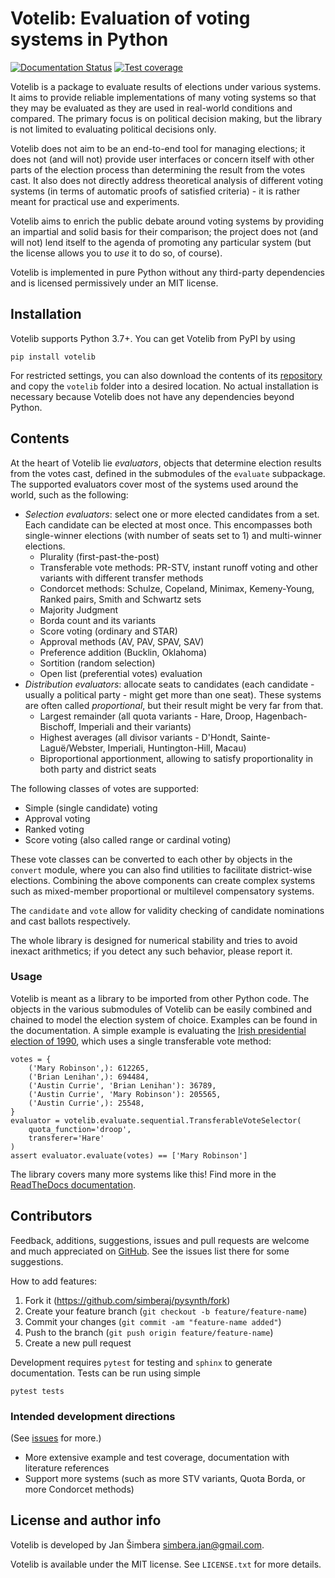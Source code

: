 # Votelib: Evaluation of voting systems in Python

[![Documentation Status](https://readthedocs.org/projects/votelib/badge/?version=latest)](https://votelib.readthedocs.io/en/latest/?badge=latest)
[![Test coverage](https://codecov.io/gh/simberaj/votelib/branch/master/graph/badge.svg?token=0YC5FSTL9Z)](https://codecov.io/gh/simberaj/votelib)

Votelib is a package to evaluate results of elections under various systems.
It aims to provide reliable implementations of many voting systems so that
they may be evaluated as they are used in real-world conditions and compared.
The primary focus is on political decision making, but the library is not
limited to evaluating political decisions only.

Votelib does not aim to be an end-to-end tool for managing elections; it
does not (and will not) provide user interfaces or concern itself with other
parts of the election process than determining the result from the votes cast.
It also does not directly address theoretical analysis of different voting
systems (in terms of automatic proofs of satisfied criteria) - it is rather
meant for practical use and experiments.

Votelib aims to enrich the public debate around voting systems by providing an
impartial and solid basis for their comparison; the project does not (and
will not) lend itself to the agenda of promoting any particular system (but the
license allows you to *use* it to do so, of course).

Votelib is implemented in pure Python without any third-party dependencies
and is licensed permissively under an MIT license.

## Installation
Votelib supports Python 3.7+. You can get Votelib from PyPI by using

    pip install votelib

For restricted settings, you can also download the contents of its
[repository](https://github.com/simberaj/votelib)
and copy the `votelib` folder into a desired location. No actual installation
is necessary because Votelib does not have any dependencies beyond Python.

## Contents
At the heart of Votelib lie *evaluators*, objects that determine election
results from the votes cast, defined in the submodules of the `evaluate`
subpackage. The supported evaluators cover most of the systems
used around the world, such as the following:

-   *Selection evaluators*: select one or more elected candidates from a set.
    Each candidate can be elected at most once. This encompasses both
    single-winner elections (with number of seats set to 1) and multi-winner
    elections.
    -   Plurality (first-past-the-post)
    -   Transferable vote methods: PR-STV, instant runoff voting and other
        variants with different transfer methods
    -   Condorcet methods: Schulze, Copeland, Minimax, Kemeny-Young,
        Ranked pairs, Smith and Schwartz sets
    -   Majority Judgment
    -   Borda count and its variants
    -   Score voting (ordinary and STAR)
    -   Approval methods (AV, PAV, SPAV, SAV)
    -   Preference addition (Bucklin, Oklahoma)
    -   Sortition (random selection)
    -   Open list (preferential votes) evaluation
-   *Distribution evaluators*: allocate seats to candidates (each candidate -
    usually a political party - might get more than one seat). These systems
    are often called *proportional*, but their result might be very far from
    that.
    -   Largest remainder (all quota variants - Hare, Droop, Hagenbach-Bischoff,
        Imperiali and their variants)
    -   Highest averages (all divisor variants - D'Hondt, Sainte-Laguë/Webster,
        Imperiali, Huntington-Hill, Macau)
    -   Biproportional apportionment, allowing to satisfy proportionality in
        both party and district seats

The following classes of votes are supported:
-   Simple (single candidate) voting
-   Approval voting
-   Ranked voting
-   Score voting (also called range or cardinal voting)

These vote classes can be converted to each other by objects in the `convert`
module, where you can also find utilities to facilitate district-wise
elections. Combining the above components can create complex systems such as
mixed-member proportional or multilevel compensatory systems.

The `candidate` and `vote` allow for validity checking of candidate nominations
and cast ballots respectively.

The whole library is designed for numerical stability and tries to avoid
inexact arithmetics; if you detect any such behavior, please report it.

### Usage
Votelib is meant as a library to be imported from other Python code.
The objects in the various submodules of Votelib can be easily combined and
chained to model the election system of choice. Examples can be found in the
documentation. A simple example is evaluating the [Irish presidential election
of 1990](https://en.wikipedia.org/wiki/1990_Irish_presidential_election), which
uses a single transferable vote method:

    votes = {
        ('Mary Robinson',): 612265,
        ('Brian Lenihan',): 694484,
        ('Austin Currie', 'Brian Lenihan'): 36789,
        ('Austin Currie', 'Mary Robinson'): 205565,
        ('Austin Currie',): 25548,
    }
    evaluator = votelib.evaluate.sequential.TransferableVoteSelector(
        quota_function='droop',
        transferer='Hare'
    )
    assert evaluator.evaluate(votes) == ['Mary Robinson']

The library covers many more systems like this! Find more in the
[ReadTheDocs documentation](https://votelib.readthedocs.io/en/latest/).

## Contributors
Feedback, additions, suggestions, issues and pull requests are welcome and much
appreciated on [GitHub](https://github.com/simberaj/votelib). See the issues
list there for some suggestions.

How to add features:

1.  Fork it (https://github.com/simberaj/pysynth/fork)
2.  Create your feature branch (`git checkout -b feature/feature-name`)
3.  Commit your changes (`git commit -am "feature-name added"`)
4.  Push to the branch (`git push origin feature/feature-name`)
5.  Create a new pull request

Development requires `pytest` for testing and `sphinx` to generate
documentation. Tests can be run using simple

    pytest tests

### Intended development directions
(See [issues](https://github.com/simberaj/votelib/issues) for more.)

-   More extensive example and test coverage, documentation with literature
    references
-   Support more systems (such as more STV variants, Quota Borda, or more
    Condorcet methods)

## License and author info
Votelib is developed by Jan Šimbera <simbera.jan@gmail.com>.

Votelib is available under the MIT license. See `LICENSE.txt` for more details.
